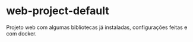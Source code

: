# web-project-default
Projeto web com algumas bibliotecas já instaladas, configurações feitas e com docker.
